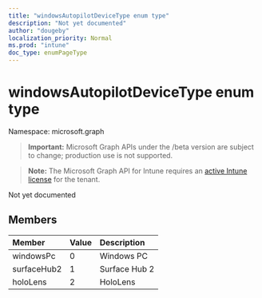 ```yaml
---
title: "windowsAutopilotDeviceType enum type"
description: "Not yet documented"
author: "dougeby"
localization_priority: Normal
ms.prod: "intune"
doc_type: enumPageType
---
```


# windowsAutopilotDeviceType enum type

Namespace: microsoft.graph

> **Important:** Microsoft Graph APIs under the /beta version are subject to change; production use is not supported.

> **Note:** The Microsoft Graph API for Intune requires an [active Intune license](https://go.microsoft.com/fwlink/?linkid=839381) for the tenant.

Not yet documented

## Members
|Member|Value|Description|
|:---|:---|:---|
|windowsPc|0|Windows PC|
|surfaceHub2|1|Surface Hub 2|
|holoLens|2|HoloLens|





